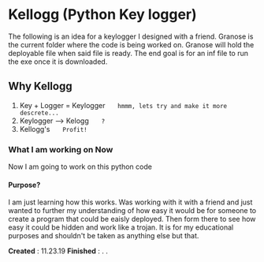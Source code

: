 # Kellogg (Python Key logger)

The following is an idea for a keylogger I designed with a friend. Granose is the current folder where the code is being worked on. Granose will hold the deployable file when said file is ready. The end goal is for an inf file to run the exe once it is downloaded. 

## Why Kellogg
1. Key + Logger = Keylogger
```   hmmm, lets try and make it more descrete...```
2. Keylogger --> Kelogg
```   ?```
3. Kellogg's
```   Profit!```

### What I am working on Now
Now I am going to work on this python code



#### Purpose?
I am just learning how this works. Was working with it with a friend and just wanted to further my understanding of how easy it would be for someone to create a program that could be eaisly deployed. Then form there to see how easy it could be hidden and work like a trojan. It is for my educational purposes and shouldn't be taken as anything else but that.


__Created__ : 11.23.19
__Finished__ :  .  .


